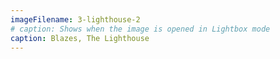 ```yaml
---
imageFilename: 3-lighthouse-2
# caption: Shows when the image is opened in Lightbox mode
caption: Blazes, The Lighthouse
---
```

